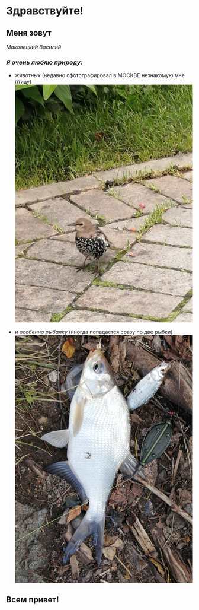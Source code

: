 # Здравствуйте!

## Меня зовут 
_Маковецкий Василий_

### *Я очень люблю природу:*

- *животных*
  (недавно сфотографировал в МОСКВЕ незнакомую мне птицу)
  ![fowl](fowl.jpg)


- *и особенно рыбалку* (иногда попадается сразу по две рыбки)
  ![fish](fish.jpg)
  
## Всем привет!  





